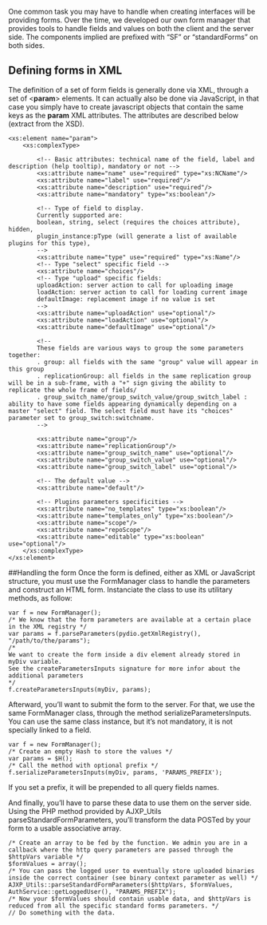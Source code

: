 One common task you may have to handle when creating interfaces will be providing forms. Over the time, we developed our own form manager that provides tools to handle fields and values on both the client and the server side. The components implied are prefixed with “SF” or “standardForms” on both sides.

## Defining forms in XML
The definition of a set of form fields is generally done via XML, through a set of <**param**> elements. It can actually also be done via JavaScript, in that case you simply have to create javascript objects that contain the same keys as the **param** XML attributes. The attributes are described below (extract from the XSD).


	<xs:element name="param">
        <xs:complexType>
    
            <!-- Basic attributes: technical name of the field, label and description (help tooltip), mandatory or not -->
            <xs:attribute name="name" use="required" type="xs:NCName"/>
            <xs:attribute name="label" use="required"/>
            <xs:attribute name="description" use="required"/>
            <xs:attribute name="mandatory" type="xs:boolean"/>
        
            <!-- Type of field to display.
            Currently supported are:
            boolean, string, select (requires the choices attribute), hidden,
            plugin_instance:pType (will generate a list of available plugins for this type),
            -->
            <xs:attribute name="type" use="required" type="xs:Name"/>
            <!-- Type "select" specific field -->
            <xs:attribute name="choices"/>
            <!-- Type "upload" specific fields:
            uploadAction: server action to call for uploading image
            loadAction: server action to call for loading current image
            defaultImage: replacement image if no value is set
            -->
            <xs:attribute name="uploadAction" use="optional"/>
            <xs:attribute name="loadAction" use="optional"/>
            <xs:attribute name="defaultImage" use="optional"/>
        
            <!--
            These fields are various ways to group the some parameters together:
            . group: all fields with the same "group" value will appear in this group
            . replicationGroup: all fields in the same replication group will be in a sub-frame, with a "+" sign giving the ability to replicate the whole frame of fields/
            . group_switch_name/group_switch_value/group_switch_label : ability to have some fields appearing dynamically depending on a master "select" field. The select field must have its "choices" parameter set to group_switch:switchname.
            -->
        
            <xs:attribute name="group"/>
            <xs:attribute name="replicationGroup"/>
            <xs:attribute name="group_switch_name" use="optional"/>
            <xs:attribute name="group_switch_value" use="optional"/>
            <xs:attribute name="group_switch_label" use="optional"/>
        
            <!-- The default value -->
            <xs:attribute name="default"/>
        
            <!-- Plugins parameters specificities -->
            <xs:attribute name="no_templates" type="xs:boolean"/>
            <xs:attribute name="templates_only" type="xs:boolean"/>
            <xs:attribute name="scope"/>
            <xs:attribute name="repoScope"/>
            <xs:attribute name="editable" type="xs:boolean" use="optional"/>
        </xs:complexType>
	</xs:element>

##Handling the form
Once the form is defined, either as XML or JavaScript structure, you must use the FormManager class to handle the parameters and construct an HTML form. Instanciate the class to use its utilitary methods, as follow:


	var f = new FormManager();
	/* We know that the form parameters are available at a certain place in the XML registry */
	var params = f.parseParameters(pydio.getXmlRegistry(), "/path/to/the/params");
	/*
	We want to create the form inside a div element already stored in myDiv variable.
	See the createParametersInputs signature for more infor about the additional parameters
	*/
	f.createParametersInputs(myDiv, params);

Afterward, you’ll want to submit the form to the server. For that, we use the same FormManager class, through the method serializeParametersInputs. You can use the same class instance, but it’s not mandatory, it is not specially linked to a field.


	var f = new FormManager();
	/* Create an empty Hash to store the values */
	var params = $H();
	/* Call the method with optional prefix */
	f.serializeParametersInputs(myDiv, params, 'PARAMS_PREFIX');
	
If you set a prefix, it will be prepended to all query fields names.

And finally, you’ll have to parse these data to use them on the server side. Using the PHP method provided by AJXP_Utils parseStandardFormParameters, you’ll transform the data POSTed by your form to a usable associative array.

    /* Create an array to be fed by the function. We admin you are in a callback where the http query parameters are passed through the $httpVars variable */
    $formValues = array();
    /* You can pass the logged user to eventually store uploaded binaries inside the correct container (see binary context parameter as well) */
    AJXP_Utils::parseStandardFormParameters($httpVars, $formValues, AuthService::getLoggedUser(), "PARAMS_PREFIX");
    /* Now your $formValues should contain usable data, and $httpVars is reduced from all the specific standard forms parameters. */    
    // Do something with the data.
    